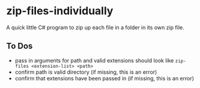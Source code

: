 # zip-files-individually

A quick little C# program to zip up each file in a folder in its own zip file.


## To Dos

- pass in arguments for path and valid extensions should look like `zip-files <extension-list> <path>`
- confirm path is valid directory (if missing, this is an error)
- confirm that extensions have been passed in (if missing, this is an error)